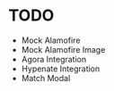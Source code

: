 # TODO

* Mock Alamofire
* Mock Alamofire Image
* Agora Integration
* Hypenate Integration
* Match Modal


